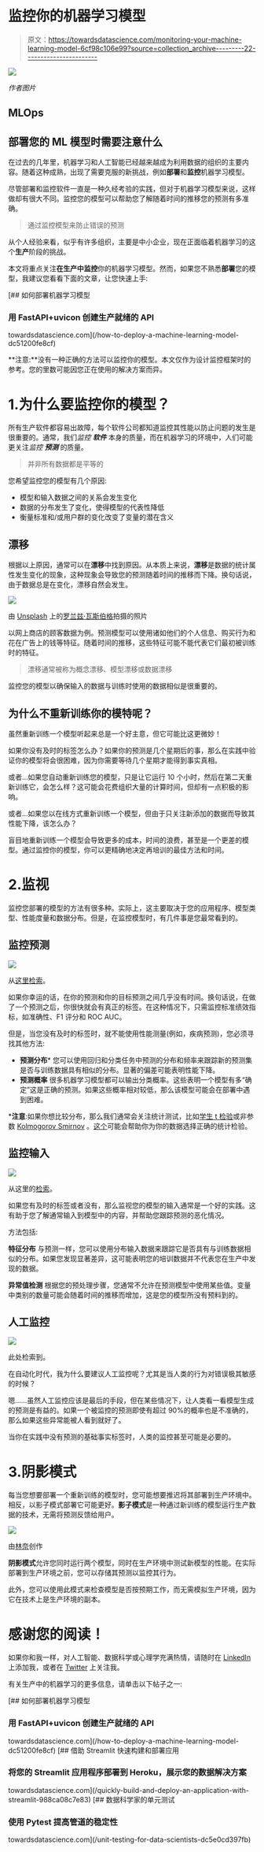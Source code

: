 # 监控你的机器学习模型

> 原文：<https://towardsdatascience.com/monitoring-your-machine-learning-model-6cf98c106e99?source=collection_archive---------22----------------------->

![](img/fb0cbc44760763c149135200662686d2.png)

*作者图片*

## MLOps

## 部署您的 ML 模型时需要注意什么

在过去的几年里，机器学习和人工智能已经越来越成为利用数据的组织的主要内容。随着这种成熟，出现了需要克服的新挑战，例如**部署**和**监控**机器学习模型。

尽管部署和监控软件一直是一种久经考验的实践，但对于机器学习模型来说，这样做却有很大不同。监控您的模型可以帮助您了解随着时间的推移您的预测有多准确。

> 通过监控模型来防止错误的预测

从个人经验来看，似乎有许多组织，主要是中小企业，现在正面临着机器学习的这个**生产**阶段的挑战。

本文将重点关注**在生产中监控**你的机器学习模型。然而，如果您不熟悉**部署**您的模型，我建议您看看下面的文章，让您快速上手:

[](/how-to-deploy-a-machine-learning-model-dc51200fe8cf) [## 如何部署机器学习模型

### 用 FastAPI+uvicon 创建生产就绪的 API

towardsdatascience.com](/how-to-deploy-a-machine-learning-model-dc51200fe8cf) 

**注意:**没有一种正确的方法可以监控你的模型。本文仅作为设计监控框架时的参考。您的里数可能因您正在使用的解决方案而异。

# 1.为什么要监控你的模型？

所有生产软件都容易出故障，每个软件公司都知道监控其性能以防止问题的发生是很重要的。通常，我们*监控* ***软件*** 本身的质量，而在机器学习的环境中，人们可能更关注*监控* ***预测*** 的质量。

> 并非所有数据都是平等的

您希望监控您的模型有几个原因:

*   模型和输入数据之间的关系会发生变化
*   数据的分布发生了变化，使得模型的代表性降低
*   衡量标准和/或用户群的变化改变了变量的潜在含义

## **漂移**

根据以上原因，通常可以在**漂移**中找到原因。从本质上来说，**漂移**是数据的统计属性发生变化的现象，这种现象会导致您的预测随着时间的推移而下降。换句话说，由于数据总是在变化，漂移自然会发生。

![](img/fba347b77d6d9b631a8544e3b7529b3d.png)

由 [Unsplash](https://unsplash.com/s/photos/drift?utm_source=unsplash&utm_medium=referral&utm_content=creditCopyText) 上的[罗兰兹·瓦斯伯格](https://unsplash.com/@rolandsvarsbergs?utm_source=unsplash&utm_medium=referral&utm_content=creditCopyText)拍摄的照片

以网上商店的顾客数据为例。预测模型可以使用诸如他们的个人信息、购买行为和花在广告上的钱等特征。随着时间的推移，这些特征可能不能代表它们最初被训练时的特征。

> 漂移通常被称为概念漂移、模型漂移或数据漂移

监控您的模型以确保输入的数据与训练时使用的数据相似是很重要的。

## 为什么不重新训练你的模特呢？

虽然重新训练一个模型听起来总是一个好主意，但它可能比这更微妙！

如果你没有及时的标签怎么办？如果你的预测是几个星期后的事，那么在实践中验证你的模型将会很困难，因为你需要等待几个星期才能得到事实真相。

或者…如果您自动重新训练您的模型，只是让它运行 10 个小时，然后在第二天重新训练它，会怎么样？这可能会花费组织大量的计算时间，但却有一点积极的影响。

或者…如果您以在线方式重新训练一个模型，但由于只关注新添加的数据而导致其性能下降，该怎么办？

盲目地重新训练一个模型会导致更多的成本，时间的浪费，甚至是一个更差的模型。通过监控你的模型，你可以更精确地决定再培训的最佳方法和时间。

# 2.监视

监控您部署的模型的方法有很多种。实际上，这主要取决于您的应用程序、模型类型、性能度量和数据分布。但是，在监控模型时，有几件事是您最常看到的。

## 监控预测

![](img/70d6b5c414608eb89adb91487aeb5e1a.png)

从[这里检索](https://en.wikipedia.org/wiki/Gaussian_process)。

如果你幸运的话，在你的预测和你的目标预测之间几乎没有时间。换句话说，在做了一个预测之后，你很快就会有真正的标签。在这种情况下，只需监控标准绩效指标，如准确性、F1 评分和 ROC AUC。

但是，当您没有及时的标签时，就不能使用性能测量(例如，疾病预测)，您必须寻找其他方法:

*   **预测分布***
    您可以使用回归和分类任务中预测的分布和频率来跟踪新的预测集是否与训练数据具有相似的分布。显著的偏差可能表明性能下降。
*   **预测概率** 很多机器学习模型都可以输出分类概率。这些表明一个模型有多“确定”这是正确的预测。如果这些概率相对较低，那么该模型可能会在部署中遇到困难。

***注意**:如果你想比较分布，那么我们通常会关注统计测试，比如[学生 t 检验](https://en.wikipedia.org/wiki/Student%27s_t-test)或非参数 [Kolmogorov Smirnov](https://en.wikipedia.org/wiki/Kolmogorov%E2%80%93Smirnov_test) 。[这个](https://stats.idre.ucla.edu/other/mult-pkg/whatstat/)可能会帮助你为你的数据选择正确的统计检验。

## 监控输入

![](img/c5a98ff5ee72c8090e9597e584aa30d5.png)

从这里的[检索](https://commons.wikimedia.org/wiki/File:Normal_Distribution_PDF.svg)。

如果您有及时的标签或者没有，那么监视您的模型的输入通常是一个好的实践。这有助于您了解通常输入到模型中的内容，并帮助您跟踪预测的恶化情况。

方法包括:

**特征分布** 与预测一样，您可以使用分布输入数据来跟踪它是否具有与训练数据相似的分布。如果您发现显著差异，这可能表明您的培训数据并不代表您在生产中发现的数据。

**异常值检测** 根据您的预处理步骤，您通常不允许在预测模型中使用某些值。变量中类别的数量可能会随着时间的推移而增加，这是您的模型所没有预料到的。

## 人工监控

![](img/5af5d70ea057e9852a203088c413f89b.png)

此处检索到。

在自动化时代，我为什么要建议人工监控呢？尤其是当人类的行为对错误极其敏感的时候？

嗯……虽然人工监控应该是最后的手段，但在某些情况下，让人类看一看模型生成的预测是有益的。如果一个被监控的预测即使有超过 90%的概率也是不准确的，那么如果这些异常能被人看到就好了。

当你在实践中没有预测的基础事实标签时，人类的监控甚至可能是必要的。

# 3.阴影模式

每当您想要部署一个重新训练的模型时，您可能想要推迟将其部署到生产环境中。相反，以影子模式部署它可能更好。**影子模式**是一种通过新训练的模型运行生产数据的技术，无需将预测反馈给用户。

![](img/65db539cd3ca470a9679fc54f36530c7.png)

由[林奈](https://www.publicdomainpictures.net/en/view-image.php?image=215394&picture=woman-in-hat-shadow)创作

**阴影模式**允许您同时运行两个模型，同时在生产环境中测试新模型的性能。在实际部署到生产环境之前，您可以存储其预测以监控其行为。

此外，您可以使用此模式来检查模型是否按预期工作，而无需模拟生产环境，因为它在技术上是生产环境的副本。

# 感谢您的阅读！

如果你和我一样，对人工智能、数据科学或心理学充满热情，请随时在 [LinkedIn](https://www.linkedin.com/in/mgrootendorst/) 上添加我，或者在 [Twitter](https://twitter.com/MaartenGr) 上关注我。

有关生产中的机器学习的更多信息，请单击以下帖子之一:

[](/how-to-deploy-a-machine-learning-model-dc51200fe8cf) [## 如何部署机器学习模型

### 用 FastAPI+uvicon 创建生产就绪的 API

towardsdatascience.com](/how-to-deploy-a-machine-learning-model-dc51200fe8cf) [](/quickly-build-and-deploy-an-application-with-streamlit-988ca08c7e83) [## 借助 Streamlit 快速构建和部署应用

### 将您的 Streamlit 应用程序部署到 Heroku，展示您的数据解决方案

towardsdatascience.com](/quickly-build-and-deploy-an-application-with-streamlit-988ca08c7e83) [](/unit-testing-for-data-scientists-dc5e0cd397fb) [## 数据科学家的单元测试

### 使用 Pytest 提高管道的稳定性

towardsdatascience.com](/unit-testing-for-data-scientists-dc5e0cd397fb)
